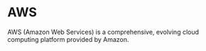 # AWS

AWS (Amazon Web Services) is a comprehensive, evolving cloud computing platform provided by Amazon.

